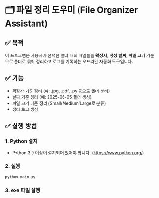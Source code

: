 # 🗂 파일 정리 도우미 (File Organizer Assistant)

## ✅ 목적
이 프로그램은 사용자가 선택한 폴더 내의 파일들을 **확장자**, **생성 날짜**, **파일 크기** 기준으로 폴더로 묶어 정리하고 로그를 기록하는 오프라인 자동화 도구입니다.

## ✅ 기능
- 확장자 기준 정리 (예: .jpg, .pdf, .py 등으로 폴더 분리)
- 날짜 기준 정리 (예: 2025-06-05 폴더 생성)
- 파일 크기 기준 정리 (Small/Medium/Large로 분류)
- 정리 로그 생성

## ✅ 실행 방법
### 1. Python 설치
- Python 3.9 이상이 설치되어 있어야 합니다. (https://www.python.org/)

### 2. 실행
```bash
python main.py
```
### 3. exe 파일 실행 

